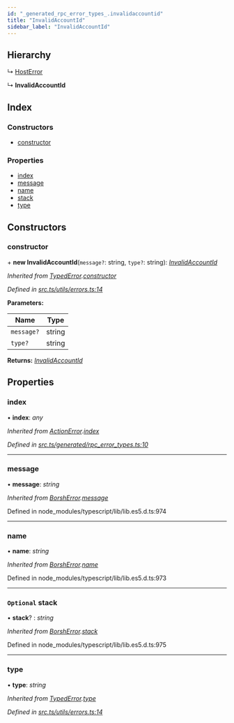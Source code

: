```yaml
---
id: "_generated_rpc_error_types_.invalidaccountid"
title: "InvalidAccountId"
sidebar_label: "InvalidAccountId"
---
```


## Hierarchy

  ↳ [HostError](_generated_rpc_error_types_.hosterror.md)

  ↳ **InvalidAccountId**

## Index

### Constructors

* [constructor](_generated_rpc_error_types_.invalidaccountid.md#constructor)

### Properties

* [index](_generated_rpc_error_types_.invalidaccountid.md#index)
* [message](_generated_rpc_error_types_.invalidaccountid.md#message)
* [name](_generated_rpc_error_types_.invalidaccountid.md#name)
* [stack](_generated_rpc_error_types_.invalidaccountid.md#optional-stack)
* [type](_generated_rpc_error_types_.invalidaccountid.md#type)

## Constructors

###  constructor

\+ **new InvalidAccountId**(`message?`: string, `type?`: string): *[InvalidAccountId](_generated_rpc_error_types_.invalidaccountid.md)*

*Inherited from [TypedError](_utils_errors_.typederror.md).[constructor](_utils_errors_.typederror.md#constructor)*

*Defined in [src.ts/utils/errors.ts:14](https://github.com/nearprotocol/nearlib/blob/213b318/src.ts/utils/errors.ts#L14)*

**Parameters:**

Name | Type |
------ | ------ |
`message?` | string |
`type?` | string |

**Returns:** *[InvalidAccountId](_generated_rpc_error_types_.invalidaccountid.md)*

## Properties

###  index

• **index**: *any*

*Inherited from [ActionError](_generated_rpc_error_types_.actionerror.md).[index](_generated_rpc_error_types_.actionerror.md#index)*

*Defined in [src.ts/generated/rpc_error_types.ts:10](https://github.com/nearprotocol/nearlib/blob/213b318/src.ts/generated/rpc_error_types.ts#L10)*

___

###  message

• **message**: *string*

*Inherited from [BorshError](_utils_serialize_.borsherror.md).[message](_utils_serialize_.borsherror.md#message)*

Defined in node_modules/typescript/lib/lib.es5.d.ts:974

___

###  name

• **name**: *string*

*Inherited from [BorshError](_utils_serialize_.borsherror.md).[name](_utils_serialize_.borsherror.md#name)*

Defined in node_modules/typescript/lib/lib.es5.d.ts:973

___

### `Optional` stack

• **stack**? : *string*

*Inherited from [BorshError](_utils_serialize_.borsherror.md).[stack](_utils_serialize_.borsherror.md#optional-stack)*

Defined in node_modules/typescript/lib/lib.es5.d.ts:975

___

###  type

• **type**: *string*

*Inherited from [TypedError](_utils_errors_.typederror.md).[type](_utils_errors_.typederror.md#type)*

*Defined in [src.ts/utils/errors.ts:14](https://github.com/nearprotocol/nearlib/blob/213b318/src.ts/utils/errors.ts#L14)*
